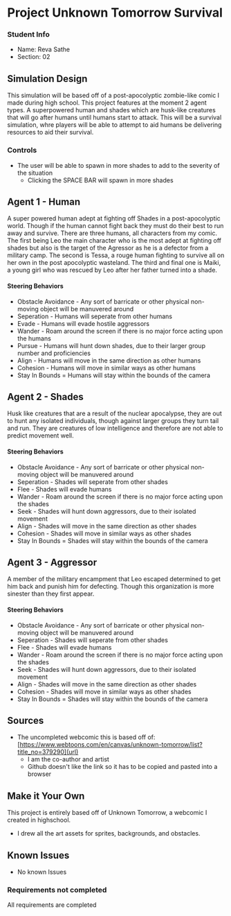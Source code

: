 # Project Unknown Tomorrow Survival

### Student Info

-   Name: Reva Sathe
-   Section: 02

## Simulation Design

This simulation will be based off of a post-apocolyptic zombie-like comic I made during high school.  This project features at the moment 2 agent types. A superpowered human and shades which are husk-like creatures that will go after humans until humans start to attack. This will be a survival simulation, whre players will be able to attempt to aid humans be delivering resources to aid their survival. 

### Controls

-   The user will be able to spawn in more shades to add to the severity of the situation
    -   Clicking the SPACE BAR will spawn in more shades 


## Agent 1 - Human

A super powered human adept at fighting off Shades in a post-apocolyptic world. Though if the human cannot fight back they must do their best to run away and survive. There are three humans, all characters from my comic. The first being Leo the main character who is the most adept at fighting off shades but also is the target of the Agressor as he is a defector from a military camp. The second is Tessa, a rouge human fighting to survive all on her own in the post apocolyptic wasteland. The third and final one is Maiki, a young girl who was rescued by Leo after her father turned into a shade.

#### Steering Behaviors

- Obstacle Avoidance - Any sort of barricate or other physical non-moving object will be manuvered around
- Seperation - Humans will seperate from other humans
- Evade - Humans will evade hostile aggressors
- Wander - Roam around the screen if there is no major force acting upon the humans
- Pursue - Humans will hunt down shades, due to their larger group number and proficiencies
- Align - Humans will move in the same direction as other humans
- Cohesion - Humans will move in similar ways as other humans
- Stay In Bounds = Humans will stay within the bounds of the camera
   

## Agent 2 - Shades
Husk like creatures that are a result of the nuclear apocalypse, they are out to hunt any isolated individuals, though against larger groups they turn tail and run. They are creatures of low intelligence and therefore are not able to predict movement well.  

#### Steering Behaviors

- Obstacle Avoidance - Any sort of barricate or other physical non-moving object will be manuvered around
- Seperation - Shades will seperate from other shades
- Flee - Shades will evade humans
- Wander - Roam around the screen if there is no major force acting upon the shades
- Seek - Shades will hunt down aggressors, due to their isolated movement
- Align - Shades will move in the same direction as other shades
- Cohesion - Shades will move in similar ways as other shades
- Stay In Bounds = Shades will stay within the bounds of the camera

## Agent 3 - Aggressor 

A member of the military encampment that Leo escaped determined to get him back and punish him for defecting. Though this organization is more sinester than they first appear. 

#### Steering Behaviors

- Obstacle Avoidance - Any sort of barricate or other physical non-moving object will be manuvered around
- Seperation - Shades will seperate from other shades
- Flee - Shades will evade humans
- Wander - Roam around the screen if there is no major force acting upon the shades
- Seek - Shades will hunt down aggressors, due to their isolated movement
- Align - Shades will move in the same direction as other shades
- Cohesion - Shades will move in similar ways as other shades
- Stay In Bounds = Shades will stay within the bounds of the camera

## Sources
-   The uncompleted webcomic this is based off of: [https://www.webtoons.com/en/canvas/unknown-tomorrow/list?title_no=379290](url)
    - I am the co-author and artist
    - Github doesn't like the link so it has to be copied and pasted into a browser

## Make it Your Own
This project is entirely based off of Unknown Tomorrow, a webcomic I created in highschool. 
- I drew all the art assets for sprites, backgrounds, and obstacles.

## Known Issues

- No known Issues

### Requirements not completed

All requirements are completed

